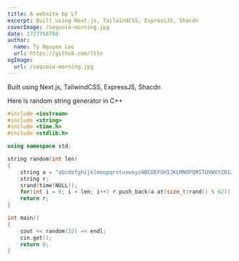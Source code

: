 ```yaml
---
title: A website by LT
excerpt: Built using Next.js, TailwindCSS, ExpressJS, Shacdn
coverImage: /sequoia-morning.jpg
date: 1727750704
author:
  name: Ty Nguyen Loc
  url: https://github.com/ltln
ogImage:
  url: /sequoia-morning.jpg
---
```


Built using Next.js, TailwindCSS, ExpressJS, Shacdn

Here is random string generator in C++
```cpp
#include <iostream>
#include <string>
#include <time.h>
#include <stdlib.h>

using namespace std;

string random(int len)
{
	string a = "abcdefghijklmnopqrstuvwxyzABCDEFGHIJKLMNOPQRSTUVWXYZ0123456789";
	string r;
	srand(time(NULL));
	for(int i = 0; i < len; i++) r.push_back(a.at(size_t(rand() % 62)));
	return r;
}

int main()
{
	cout << random(32) << endl;
	cin.get();
	return 0;
}
```